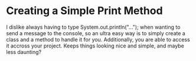 # Creating a Simple Print Method

I dislike always having to type System.out.println("..."); when wanting to send a message to the console, 
so an ultra easy way is to simply create a class and a method to handle it for you. Additionally, you are able to access it accross your project.
Keeps things looking nice and simple, and maybe less daunting?
